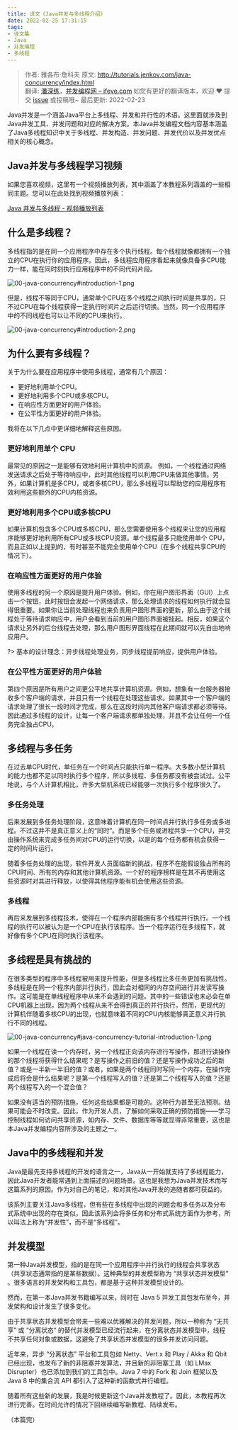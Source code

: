 ```yaml
---
title: 译文《Java并发与多线程介绍》
date: 2022-02-25 17:31:15
tags:
- 译文集
- Java
- 并发编程
- 多线程
---
```


> 作者: 雅各布·詹科夫
> 原文: http://tutorials.jenkov.com/java-concurrency/index.html  
> 翻译: [潘深练](http://www.panshenlian.com)，[并发编程网 – ifeve.com](http://ifeve.com/java-concurrency-thread/) 
> 如您有更好的翻译版本，欢迎 ❤️ 提交 [issue](https://github.com/senlypan/concurrent-programming-docs/issues) 或投稿哦~
> 最后更新: 2022-02-23



Java并发是一个涵盖Java平台上多线程、并发和并行性的术语。这里面就涉及到Java并发工具、并发问题和对应的解决方案。本Java并发编程文档内容基本涵盖了Java多线程知识中关于多线程、并发构造、并发问题、并发代价以及并发优点相关的核心概念。

## Java并发与多线程学习视频

如果您喜欢视频，这里有一个视频播放列表，其中涵盖了本教程系列涵盖的一些相同主题。您可以在此处找到视频播放列表：

[Java 并发与多线程 - 视频播放列表](https://www.youtube.com/playlist?list=PLL8woMHwr36EDxjUoCzboZjedsnhLP1j4)

## 什么是多线程？

多线程指的是在同一个应用程序中存在多个执行线程。每个线程就像都拥有一个独立的CPU在执行你的应用程序。因此，多线程应用程序看起来就像具备多CPU能力一样，能在同时刻执行应用程序中的不同代码片段。

![00-java-concurrency#introduction-1.png](http://tutorials.jenkov.com/images/java-concurrency/introduction-1.png)


但是，线程不等同于CPU，通常单个CPU在多个线程之间执行时间是共享的，只不过CPU在每个线程获得一定执行时间片之后运行切换。当然，同一个应用程序中的不同线程也可以让不同的CPU来执行。

![00-java-concurrency#introduction-2.png](http://tutorials.jenkov.com/images/java-concurrency/introduction-2.png)


## 为什么要有多线程？

关于为什么要在应用程序中使用多线程，通常有几个原因：

- 更好地利用单个CPU。
- 更好地利用多个CPU或多核CPU。
- 在响应性方面更好的用户体验。
- 在公平性方面更好的用户体验。

我将在以下几点中更详细地解释这些原因。

### 更好地利用单个 CPU

最常见的原因之一是能够有效地利用计算机中的资源。 例如，一个线程通过网络发送请求之后处于等待响应中，此时其他线程可以利用CPU来做其他事情。另外，如果计算机是多CPU，或者多核CPU，那么多线程可以帮助您的应用程序有效利用这些额外的CPU内核资源。

### 更好地利用多个CPU或多核CPU

如果计算机包含多个CPU或多核CPU，那么您需要使用多个线程来让您的应用程序能够更好地利用所有CPU或多核CPU资源。单个线程最多只能使用单个 CPU，而且正如以上提到的，有时甚至不能完全使用单个CPU（在多个线程共享CPU的情况下）。

### 在响应性方面更好的用户体验

使用多线程的另一个原因是提升用户体验。例如，你在用户图形界面（GUI）上点击一个按钮，此时按钮会发起一个网络请求，那么处理请求的线程如何执行就会显得很重要。如果你让当前处理线程也来负责用户图形界面的更新，那么由于这个线程处于等待请求响应中，用户会看到当前的用户图形界面被挂起。相反，如果这个请求让另外的后台线程去处理，那么用户图形界面线程在此期间就可以先自由地响应用户。

?> 基本的设计理念：异步线程处理业务，同步线程提前响应，提供用户体验。

### 在公平性方面更好的用户体验

第四个原因是所有用户之间更公平地共享计算机资源。例如，想象有一台服务器接收多个客户端的请求，并且只有一个线程在处理这些请求。如果其中一个客户端的请求处理了很长一段时间才完成，那么在这段时间内其他客户端请求都必须等待。因此通过多线程的设计，让每一个客户端请求都单独处理，并且不会让任何一个任务完全独占CPU。

## 多线程与多任务

在过去单CPU时代，单任务在一个时间点只能执行单一程序。大多数小型计算机的能力也都不足以同时执行多个程序，所以多线程、多任务都没有被尝试过。公平地说，与个人计算机相比，许多大型机系统已经能够一次执行多个程序很久了。

### 多任务处理

后来发展到多任务处理阶段，这意味着计算机在同一时间点并行执行多任务或多进程。不过这并不是真正意义上的“同时”。而是多个任务或进程共享一个CPU，并交由操作系统来完成多任务间对CPU的运行切换，以是的每个任务都有机会获得一定的时间片运行。

随着多任务处理的出现，软件开发人员面临新的挑战，程序不在能假设独占所有的CPU时间、所有的内存和其他计算机资源。一个好的程序榜样是在其不再使用这些资源时对其进行释放，以使得其他程序能有机会使用这些资源。

### 多线程

再后来发展到多线程技术，使得在一个程序内部能拥有多个线程并行执行。一个线程的执行可以被认为是一个CPU在执行该程序。当一个程序运行在多线程下，就好像有多个CPU在同时执行该程序。


## 多线程是具有挑战的

在很多类型的程序中多线程被用来提升性能，但是多线程比多任务更加有挑战性。多线程是在同一个程序内部并行执行，因此会对相同的内存空间进行并发读写操作。这可能是在单线程程序中从来不会遇到的问题。其中的一些错误也未必会在单CPU机器上出现，因为两个线程从来不会得到真正的并行执行。然而，更现代的计算机伴随着多核CPU的出现，也就意味着不同的CPU内核能够真正意义并行执行不同的线程。

![00-java-concurrency#java-concurrency-tutorial-introduction-1.png](http://tutorials.jenkov.com/images/java-concurrency/java-concurrency-tutorial-introduction-1.png)


如果一个线程在读一个内存时，另一个线程正向该内存进行写操作，那进行读操作的那个线程将获得什么结果呢？是写操作之前旧的值？还是写操作成功之后的新值？或是一半新一半旧的值？或者，如果是两个线程同时写同一个内存，在操作完成后将会是什么结果呢？是第一个线程写入的值？还是第二个线程写入的值？还是两个线程写入的一个混合值？

如果没有适当的预防措施，任何这些结果都是可能的。这种行为甚至无法预测。结果可能会不时改变。因此，作为开发人员，了解如何采取正确的预防措施——学习控制线程如何访问共享资源，如内存、文件、数据库等等就显得非常重要，这也是本Java并发编程内容所涉及的主题之一。

## Java中的多线程和并发

Java是最先支持多线程的开发的语言之一，Java从一开始就支持了多线程能力，因此Java开发者能常遇到上面描述的问题场景。这也是我想为Java并发技术而写这篇系列的原因。作为对自己的笔记，和对其他Java开发的追随者都可获益的。

该系列主要关注Java多线程，但有些在多线程中出现的问题会和多任务以及分布式系统中出现的存在类似，因此该系列会将多任务和分布式系统方面作为参考，所以叫法上称为“并发性”，而不是“多线程”。

## 并发模型

第一种Java并发模型，指的是在同一个应用程序中并行执行的线程会共享状态（共享状态通常指的是某些数据）。这种典型的并发模型称为 “共享状态并发模型” 。很多语言的并发架构和工具包，都是基于这种并发模型设计的。

然而，在第一本Java并发书籍编写以来，同时在 Java 5 并发工具包发布至今，并发架构和设计发生了很多变化。

由于共享状态并发模型会带来一些难以优雅解决的并发问题，所以一种称为 “无共享” 或 “分离状态” 的替代并发模型已经流行起来，在分离状态并发模型中，线程不共享任何对象或数据，这避免了共享状态并发模型的很多并发访问问题。

近年来，异步 “分离状态” 平台和工具包如 Netty、Vert.x 和 Play / Akka 和 Qbit 已经出现，也发布了新的非阻塞并发算法，并且新的非阻塞工具（如 LMax Disrupter）也已添加到我们的工具包中。Java 7 中的 Fork 和 Join 框架以及 Java 8 中的集合流 API 都引入了这种新的函数式并行编程。

随着所有这些新的发展，我是时候更新这个Java并发教程了。因此，本教程再次进行完善。在时间允许的情况下回继续编写新教程、陆续发布。

（本篇完）